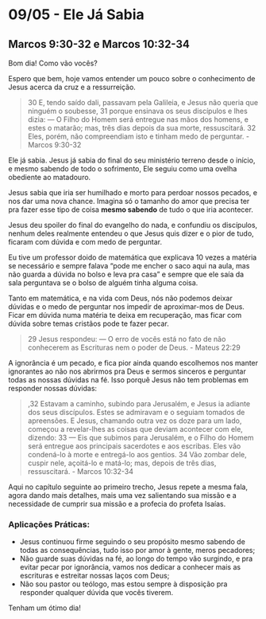 # 09/05 - Ele Já Sabia

## Marcos 9:30-32 e Marcos 10:32-34

Bom dia! Como vão vocês? 

Espero que bem, hoje vamos entender um pouco sobre o conhecimento de Jesus acerca da cruz e a ressurreição.

> 30 E, tendo saído dali, passavam pela Galileia, e Jesus não queria que ninguém o soubesse, 31 porque ensinava os seus discípulos e lhes dizia: — O Filho do Homem será entregue nas mãos dos homens, e estes o matarão; mas, três dias depois da sua morte, ressuscitará. 32 Eles, porém, não compreendiam isto e tinham medo de perguntar. - Marcos 9:30-32
> 

Ele já sabia. Jesus já sabia do final do seu ministério terreno desde o início, e mesmo sabendo de todo o sofrimento, Ele seguiu como uma ovelha obediente ao matadouro. 

Jesus sabia que iria ser humilhado e morto para perdoar nossos pecados, e nos dar uma nova chance. Imagina só o tamanho do amor que precisa ter pra fazer esse tipo de coisa **mesmo sabendo** de tudo o que iria acontecer. 

Jesus deu spoiler do final do evangelho do nada, e confundiu os discípulos, nenhum deles realmente entendeu o que Jesus quis dizer e o pior de tudo, ficaram com dúvida e com medo de perguntar.

Eu tive um professor doido de matemática que explicava 10 vezes a matéria se necessário e sempre falava “pode me encher o saco aqui na aula, mas não guarda a dúvida no bolso e leva pra casa” e sempre que ele saía da sala perguntava se o bolso de alguém tinha alguma coisa.

Tanto em matemática, e na vida com Deus, nós não podemos deixar dúvidas e o medo de perguntar nos impedir de aproximar-mos de Deus. Ficar em dúvida numa matéria te deixa em recuperação, mas ficar com dúvida sobre temas cristãos pode te fazer pecar.

> 29 Jesus respondeu: — O erro de vocês está no fato de não conhecerem as Escrituras nem o poder de Deus. - Mateus 22:29
> 

A ignorância é um pecado, e fica pior ainda quando escolhemos nos manter ignorantes ao não nos abrirmos pra Deus e sermos sinceros e perguntar todas as nossas dúvidas na fé. Isso porquê Jesus não tem problemas em responder nossas dúvidas:

> ,32 Estavam a caminho, subindo para Jerusalém, e Jesus ia adiante dos seus discípulos. Estes se admiravam e o seguiam tomados de apreensões. E Jesus, chamando outra vez os doze para um lado, começou a revelar-lhes as coisas que deviam acontecer com ele, dizendo: 33 — Eis que subimos para Jerusalém, e o Filho do Homem será entregue aos principais sacerdotes e aos escribas. Eles vão condená-lo à morte e entregá-lo aos gentios. 34 Vão zombar dele, cuspir nele, açoitá-lo e matá-lo; mas, depois de três dias, ressuscitará. - Marcos 10:32-34
> 

Aqui no capítulo seguinte ao primeiro trecho, Jesus repete a mesma fala, agora dando mais detalhes, mais uma vez salientando sua missão e a necessidade de cumprir sua missão e a profecia do profeta Isaías. 

### Aplicações Práticas:

- Jesus continuou firme seguindo o seu propósito mesmo sabendo de todas as consequências, tudo isso por amor à gente, meros pecadores;
- Não guarde suas dúvidas na fé, ao longo do tempo vão surgindo, e pra evitar pecar por ignorância, vamos nos dedicar a conhecer mais as escrituras e estreitar nossas laços com Deus;
- Não sou pastor ou teólogo, mas estou sempre à disposição pra responder qualquer dúvida que vocês tiverem.

Tenham um ótimo dia!